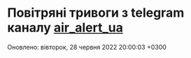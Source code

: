 # Повітряні тривоги з telegram каналу [air_alert_ua](https://t.me/air_alert_ua)

Оновлено:
вівторок, 28 червня 2022 20:00:03 +0300
